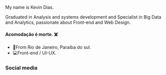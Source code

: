 My name is Kevin Dias.

Graduated in Analysis and systems development and Specialist in Big Data and Analytics, passionate about Front-end and Web Design.


####  Acomodação é morte. ☠️


- 📍From Rio de Janeiro, Paraíba do sul.
- 💻Front-end / UI-UX.


### Social media
